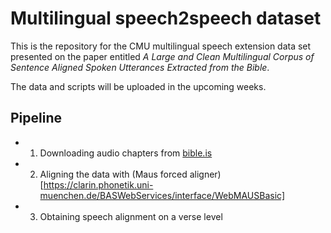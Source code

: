 # Multilingual speech2speech dataset

This is the repository for the CMU multilingual speech extension data set presented on the paper entitled *A Large and Clean Multilingual Corpus of Sentence Aligned Spoken Utterances Extracted from the Bible*.

The data and scripts will be uploaded in the upcoming weeks.



## Pipeline

* 1) Downloading audio chapters from [bible.is](bible.is)

* 2) Aligning the data with (Maus forced aligner)[https://clarin.phonetik.uni-muenchen.de/BASWebServices/interface/WebMAUSBasic]

* 3) Obtaining speech alignment on a verse level
